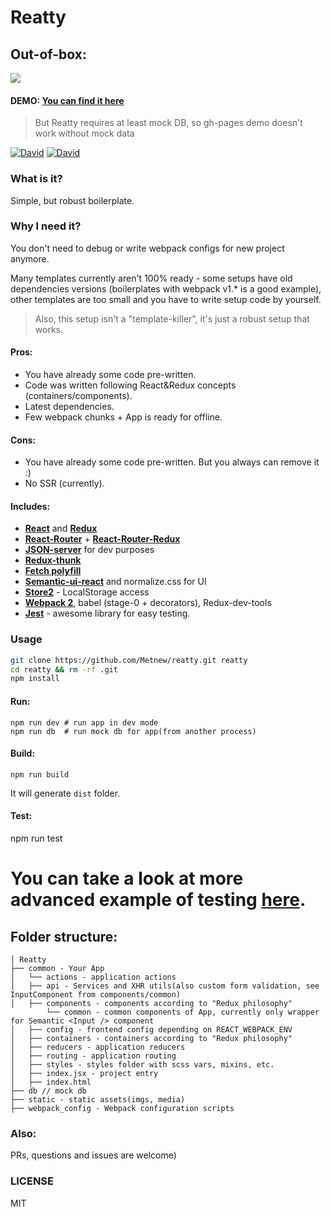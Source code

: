 # Reatty

## Out-of-box:

<img src="https://github.com/Metnew/reatty/blob/gh-pages/screen.gif" />

#### DEMO: [You can find it here](https://metnew.github.io/reatty/)
> But Reatty requires at least mock DB, so gh-pages demo doesn't work without mock data

[![David](https://img.shields.io/david/Metnew/reatty.svg)]()
[![David](https://img.shields.io/david/dev/Metnew/reatty.svg)]()

### What is it?

Simple, but robust boilerplate.

### Why I need it?

You don't need to debug or write webpack configs for new project anymore.

Many templates currently aren't 100% ready - some setups have old dependencies versions (boilerplates with webpack v1.* is a good example), other templates are too small and you have to write setup code by yourself.

> Also, this setup isn't a "template-killer", it's just a robust setup that works.

#### Pros:

- You have already some code pre-written.
- Code was written following React&Redux concepts (containers/components).
- Latest dependencies.
- Few webpack chunks + App is ready for offline.

#### Cons:

- You have already some code pre-written. But you always can remove it :)
- No SSR (currently).

#### Includes:

- **[React](https://facebook.github.io/react/)** and **[Redux](http://redux.js.org/)**
- **[React-Router](https://github.com/ReactTraining/react-router)** + **[React-Router-Redux](https://github.com/reactjs/react-router-redux)**
- **[JSON-server](https://github.com/typicode/json-server)** for dev purposes
- **[Redux-thunk](https://github.com/gaearon/redux-thunk)**
- **[Fetch polyfill](https://github.com/github/fetch)**
- **[Semantic-ui-react](http://react.semantic-ui.com/)** and normalize.css for UI
- **[Store2](https://github.com/nbubna/store)** - LocalStorage access
- **[Webpack 2](https://webpack.js.org)**, babel (stage-0 + decorators), Redux-dev-tools
- **[Jest](https://facebook.github.io/jest/)** - awesome library for easy testing.

### Usage

```bash
git clone https://github.com/Metnew/reatty.git reatty
cd reatty && rm -rf .git  
npm install
```

#### Run:

```
npm run dev # run app in dev mode
npm run db  # run mock db for app(from another process)
```

#### Build:

```
npm run build
```

It will generate `dist` folder.

#### Test:

npm run test

# You can take a look at more advanced example of testing [here](https://github.com/Metnew/react-scale).

## Folder structure:

```
│ Reatty
├── common - Your App
│   └── actions - application actions
│   ├── api - Services and XHR utils(also custom form validation, see InputComponent from components/common)
│   ├── components - components according to "Redux philosophy"
        └── common - common components of App, currently only wrapper for Semantic <Input /> component
│   ├── config - frontend config depending on REACT_WEBPACK_ENV
│   ├── containers - containers according to "Redux philosophy"
│   ├── reducers - application reducers
│   ├── routing - application routing
│   ├── styles - styles folder with scss vars, mixins, etc.
│   ├── index.jsx - project entry
│   ├── index.html
├── db // mock db
├── static - static assets(imgs, media)
├── webpack_config - Webpack configuration scripts
```

### Also:

PRs, questions and issues are welcome)

### LICENSE

MIT
